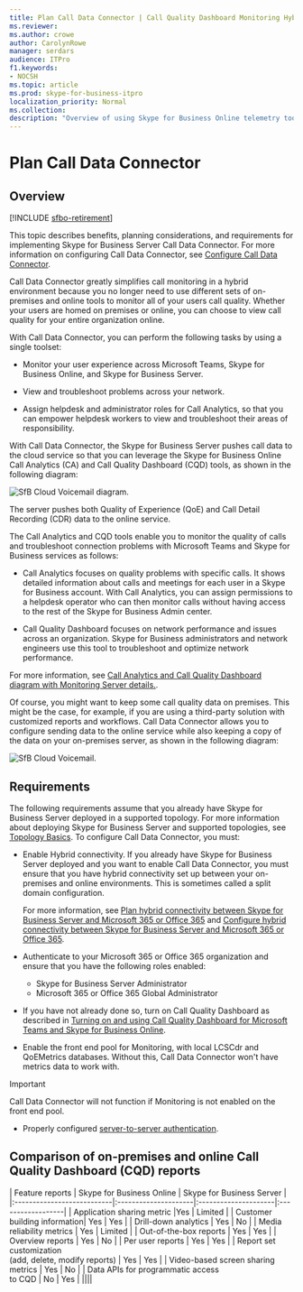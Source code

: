 ```yaml
---
title: Plan Call Data Connector | Call Quality Dashboard Monitoring Hybrid Analytics
ms.reviewer: 
ms.author: crowe
author: CarolynRowe
manager: serdars
audience: ITPro
f1.keywords:
- NOCSH
ms.topic: article
ms.prod: skype-for-business-itpro
localization_priority: Normal
ms.collection: 
description: "Overview of using Skype for Business Online telemetry tools to monitor an on-premises implementation in a hybrid scenario."
---
```


# Plan Call Data Connector

## Overview

[!INCLUDE [sfbo-retirement](../../Hub/includes/sfbo-retirement.md)]

This topic describes benefits, planning considerations, and requirements for implementing Skype for Business Server Call Data Connector. For more information on configuring Call Data Connector, see [Configure Call Data Connector](configure-call-data-connector.md).


Call Data Connector greatly simplifies call monitoring in a hybrid environment because you no longer need to use different sets of on-premises and online tools to monitor all of your users call quality. Whether your users are homed on premises or online, you can choose to view call quality for your entire organization online.

With Call Data Connector, you can perform the following tasks by using a single toolset:

- Monitor your user experience across Microsoft Teams, Skype for Business Online, and Skype for Business Server.

- View and troubleshoot problems across your network.

- Assign helpdesk and administrator roles for Call Analytics, so that you can empower helpdesk workers to view and troubleshoot their areas of responsibility.

With Call Data Connector, the Skype for Business Server pushes call data to the cloud service so that you can leverage the Skype for Business Online Call Analytics (CA) and Call Quality Dashboard (CQD) tools, as shown in the following diagram:

![SfB Cloud Voicemail diagram.](../../sfbserver2019/media/call-data-connector-plan-1.png)

The server pushes both Quality of Experience (QoE) and Call Detail Recording (CDR) data to the online service.

The Call Analytics and CQD tools enable you to monitor the quality of calls and troubleshoot connection problems with Microsoft Teams and Skype for Business services as follows:

- Call Analytics focuses on quality problems with specific calls. It shows detailed information about calls and meetings for each user in a Skype for Business account.  With Call Analytics, you can assign permissions to a helpdesk operator who can then monitor calls without having access to the rest of the Skype for Business Admin center.

- Call Quality Dashboard focuses on network performance and issues across an organization. Skype for Business administrators and network engineers use this tool to troubleshoot and optimize network performance.

For more information, see [Call Analytics and Call Quality Dashboard diagram with Monitoring Server details.](/SkypeForBusiness/using-call-quality-in-your-organization/difference-between-call-analytics-and-call-quality-dashboard).

Of course, you might want to keep some call quality data on premises. This might be the case, for example, if you are using a third-party solution with customized reports and workflows.  Call Data Connector allows you to configure sending data to the online service while also keeping a copy of the data on your on-premises server, as shown in the following diagram:

![SfB Cloud Voicemail.](../../sfbserver2019/media/call-data-connector-plan-2.png)

## Requirements

The following requirements assume that you already have Skype for Business Server deployed in a supported topology.  For more information about deploying Skype for Business Server and supported topologies, see [Topology Basics](../../SfbServer/plan-your-deployment/topology-basics/topology-basics.md). To configure Call Data Connector, you must:

- Enable Hybrid connectivity. If you already have Skype for Business Server deployed and you want to enable Call Data Connector, you must ensure that you have hybrid connectivity set up between your on-premises and online environments. This is sometimes called a split domain configuration.

   For more information, see [Plan hybrid connectivity between Skype for Business Server and Microsoft 365 or Office 365](plan-hybrid-connectivity.md) and [Configure hybrid connectivity between Skype for Business Server and Microsoft 365 or Office 365](configure-hybrid-connectivity.md).

- Authenticate to your Microsoft 365 or Office 365 organization and ensure that you have the following roles enabled:

  - Skype for Business Server Administrator
  - Microsoft 365 or Office 365 Global Administrator

- If you have not already done so, turn on Call Quality Dashboard as described in [Turning on and using Call Quality Dashboard for Microsoft Teams and Skype for Business Online](/microsoftteams/turning-on-and-using-call-quality-dashboard).

- Enable the front end pool for Monitoring, with local LCSCdr and QoEMetrics databases. Without this, Call Data Connector won't have metrics data to work with.

> [!IMPORTANT]
> Call Data Connector will not function if Monitoring is not enabled on the front end pool.

- Properly configured [server-to-server authentication](../../SfbServer/manage/authentication/server-to-server-and-partner-applications.md). 

## Comparison of on-premises and online Call Quality Dashboard (CQD) reports

| Feature reports | Skype for Business Online | Skype for Business Server   |
|:---------------------------|:---------------------|:---------------------|:------------------|
| Application sharing metric |Yes | Limited |
| Customer building information| Yes | Yes |
| Drill-down analytics | Yes | No |
| Media reliability metrics | Yes | Limited |
| Out-of-the-box reports | Yes | Yes |
| Overview reports | Yes | No |
| Per user reports | Yes | Yes |
| Report set customization <br> (add, delete, modify reports) | Yes | Yes |
| Video-based screen sharing metrics | Yes | No |
| Data APIs for programmatic access <br> to CQD | No | Yes |
||||